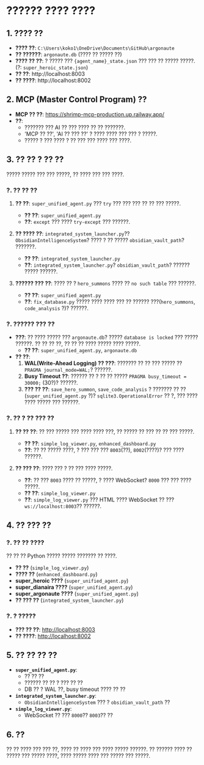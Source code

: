 # ?????? ???? ????

## 1. ???? ??

*   **???? ??**: `C:\Users\koko1\OneDrive\Documents\GitHub\argonaute`
*   **?? ??????**: `argonaute.db` (???? ?? ????? ??)
*   **???? ?? ??**: ? ????? ??? `{agent_name}_state.json` ??? ??? ?? ????? ?????. (?: `super_heroic_state.json`)
*   **?? ??**: http://localhost:8003
*   **?? ????**: http://localhost:8002

## 2. MCP (Master Control Program) ??

*   **MCP ?? ??**: https://shrimp-mcp-production.up.railway.app/
*   **??**:
    *   ??????? ??? AI ?? ??? ???? ?? ?? ???????.
    *   'MCP ?? ??', 'AI ?? ??? ??' ? ???? ???? ??? ??? ? ?????.
    *   ????? ? ??? ???? ? ?? ??? ??? ???? ??? ????.

## 3. ?? ?? ? ?? ??

????? ????? ??? ??? ?????, ?? ???? ??? ??? ????.

### ?. ?? ?? ??

1.  **?? ??**: `super_unified_agent.py` ??? `try` ??? ??? ??? ?? ?? ??? ?????.
    *   **?? ??**: `super_unified_agent.py`
    *   **??**: `except` ??? ???? `try-except` ??? ??????.

2.  **?? ???? ??**: `integrated_system_launcher.py`?? `ObsidianIntelligenceSystem`? ???? ? ?? ????? `obsidian_vault_path`? ???????.
    *   **?? ??**: `integrated_system_launcher.py`
    *   **??**: `integrated_system_launcher.py`? `obsidian_vault_path`? ?????? ????? ??????.

3.  **?????? ??? ??**: ???? ?? ? `hero_summons` ???? ?? `no such table` ??? ??????.
    *   **?? ??**: `super_unified_agent.py`
    *   **??**: `fix_database.py` ????? ???? ???? ??? ?? ?????? ???(`hero_summons`, `code_analysis` ?)? ??????.

### ?. ?????? ??? ??

*   **???**: ?? ???? ????? ??? `argonaute.db`? ????? `database is locked` ??? ????? ??????. ?? ?? ?? ??, ?? ?? ?? ???? ????? ???? ?????.
    *   **?? ??**: `super_unified_agent.py`, `argonaute.db`
*   **?? ??**:
    1.  **WAL(Write-Ahead Logging) ?? ???**: ??????? ?? ?? ??? ????? ?? `PRAGMA journal_mode=WAL;`? ??????.
    2.  **Busy Timeout ??**: ?????? ?? ? ?? ?? ????? `PRAGMA busy_timeout = 30000;` (30?)? ??????.
    3.  **??? ?? ??**: `save_hero_summon`, `save_code_analysis` ? ??????? ?? ??(`super_unified_agent.py` ?)? `sqlite3.OperationalError` ?? ?, ??? ???? ???? ????? ??? ??????.

### ?. ?? ? ?? ??? ??

1.  **?? ?? ??**: ?? ??? ????? ??? ???? ???? ???, ?? ????? ?? ??? ?? ?? ??? ?????.
    *   **?? ??**: `simple_log_viewer.py`, `enhanced_dashboard.py`
    *   **??**: ?? ?? ????? ????, ? ??? ??? ??? `8003`(??), `8002`(????)? ??? ???? ??????.

2.  **?? ??? ??**: ???? ??? ? ?? ??? ???? ?????.
    *   **??**: ?? ??? `8003` ???? ?? ?????, ? ???? WebSocket? `8000` ??? ??? ???? ?????.
    *   **?? ??**: `simple_log_viewer.py`
    *   **??**: `simple_log_viewer.py` ??? HTML ???? WebSocket ?? ??? `ws://localhost:8003`?? ??????.

## 4. ?? ??? ??

### ?. ?? ?? ????
?? ?? ?? Python ????? ????? ??????? ?? ????.
-   **?? ??** (`simple_log_viewer.py`)
-   **???? ??** (`enhanced_dashboard.py`)
-   **super_heroic ????** (`super_unified_agent.py`)
-   **super_dianaira ????** (`super_unified_agent.py`)
-   **super_argonaute ????** (`super_unified_agent.py`)
-   **?? ??? ??** (`integrated_system_launcher.py`)

### ?. ? ?????
-   **??? ?? ??**: [http://localhost:8003](http://localhost:8003)
-   **?? ????**: [http://localhost:8002](http://localhost:8002)

## 5. ?? ?? ?? ??

-   **`super_unified_agent.py`**:
    -   ?? ?? ??
    -   ?????? ?? ?? ? ??? ?? ??
    -   DB ?? ? WAL ??, busy timeout ???? ?? ??
-   **`integrated_system_launcher.py`**:
    -   `ObsidianIntelligenceSystem` ??? ? `obsidian_vault_path` ??
-   **`simple_log_viewer.py`**:
    -   WebSocket ?? ??? `8000`?? `8003`?? ??

## 6. ??

?? ?? ???? ??? ??? ??, ???? ?? ???? ??? ???? ????? ??????. ?? ?????? ???? ?? ????? ??? ????? ????, ???? ????? ???? ??? ????? ??? ?????.
